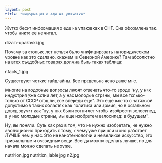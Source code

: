 ```yaml
---
layout: post
title: "Информация о еде на упаковке"
---
```

Жутко бесит информация о еде на упаковках в СНГ. Она оформлена так, чтобы никто ее не читал.

dizain-upakovki.jpg

Почему за столько лет нельзя было унифицировать на юридическом уровне как это сделано, скажем, в Северной Америке? Там абсолютно на всех съедобных товарах должна быть такая таблица:

nfacts_1.jpg

Существуют четкие гайдлайны. Все предельно ясно даже мне. 

Многие на подобные вопросы любят отвечать что-то вроде "ну, у них индустрия уже сотни лет, а у нас молодые страны, мы все только-только от СССР отошли, все впереди еще". Это еще как-то с натяжкой допустимо в таких областях как политика или армия, но в остальном довод звучит как "ну, у них были сотни лет чтобы изобрести велосипед, а у нас молодые страны, мы еще изобретем велосипед: в будущем". 

Ну, вы поняли. Суть как раз в том, что не нужно изобретать, не нужно эволюционно приходить к тому, к чему уже пришли и оно работает ЛУЧШЕ чем у нас. Это не нанотехнологии и не великое искусство, это тривиальные и очевидные вещи. Всегда можно сделать лучше, но для начала можно сделать не хуже.

nutrition.jpg
nutrition_lable.jpg
n2.jpg
